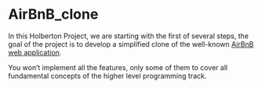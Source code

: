 # AirBnB_clone
In this Holberton Project, we are starting with the first of several steps, the goal of the project is to develop a simplified clone of the well-known [AirBnB web application](https://www.airbnb.com/).

You won’t implement all the features, only some of them to cover all fundamental concepts of the higher level programming track.
